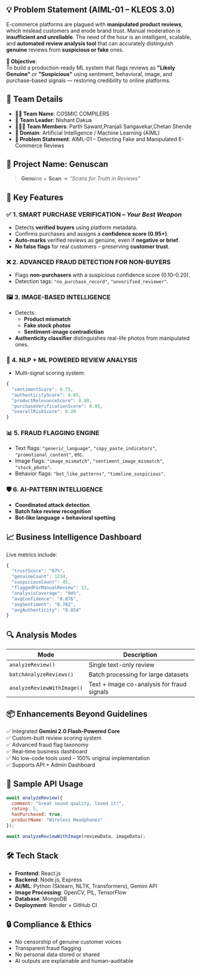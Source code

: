 ## 💡 Problem Statement (AIML-01 – KLEOS 3.0)

E-commerce platforms are plagued with **manipulated product reviews**, which mislead customers and erode brand trust. Manual moderation is **insufficient and unreliable**. The need of the hour is an intelligent, scalable, and **automated review analysis tool** that can accurately distinguish **genuine** reviews from **suspicious or fake** ones.

**🎯 Objective**:  
To build a production-ready ML system that flags reviews as **"Likely Genuine"** or **"Suspicious"** using sentiment, behavioral, image, and purchase-based signals — restoring credibility to online platforms.

## 🧠 Team Details

- **👨‍💻 Team Name**: COSMIC COMPILERS
- **👑 Team Leader**: Nishant Dakua  
- **🧑‍🤝‍🧑 Team Members**: Parth Sawant,Pranjali Sangavekar,Chetan Shende
- **🧪 Domain**: Artificial Intelligence / Machine Learning (AIML)  
- **📌 Problem Statement**: AIML-01 – Detecting Fake and Manipulated E-Commerce Reviews

## 🌟 Project Name: Genuscan  
> **Genu**ine + **Scan** → *“Scans for Truth in Reviews”*

## 🚀 Key Features

### ✅ 1. SMART PURCHASE VERIFICATION – *Your Best Weapon*
- Detects **verified buyers** using platform metadata.
- Confirms purchases and assigns a **confidence score (0.95+)**.
- **Auto-marks** verified reviews as genuine, even if **negative or brief**.
- **No false flags** for real customers – preserving **customer trust**.

### ❌ 2. ADVANCED FRAUD DETECTION FOR NON-BUYERS
- Flags **non-purchasers** with a suspicious confidence score (0.10–0.20).
- Detection tags: `"no_purchase_record"`, `"unverified_reviewer"`.

### 🖼 3. IMAGE-BASED INTELLIGENCE
- Detects:
  - **Product mismatch**
  - **Fake stock photos**
  - **Sentiment-image contradiction**
- **Authenticity classifier** distinguishes real-life photos from manipulated ones.

### 🧠 4. NLP + ML POWERED REVIEW ANALYSIS
- Multi-signal scoring system:
```javascript
{
  "sentimentScore": 0.75,
  "authenticityScore": 0.85,
  "productRelevanceScore": 0.80,
  "purchaseVerificationScore": 0.95,
  "overallRiskScore": 0.20
}
```

### 📊 5. FRAUD FLAGGING ENGINE
- Text flags: `"generic_language"`, `"copy_paste_indicators"`, `"promotional_content"`, etc.
- Image flags: `"image_mismatch"`, `"sentiment_image_mismatch"`, `"stock_photo"`.
- Behavior flags: `"bot_like_patterns"`, `"timeline_suspicious"`.

### 🛡 6. AI-PATTERN INTELLIGENCE
- **Coordinated attack detection**
- **Batch fake review recognition**
- **Bot-like language + behavioral spotting**

## 📈 Business Intelligence Dashboard

Live metrics include:
```javascript
{
  "trustScore": "87%",
  "genuineCount": 1234,
  "suspiciousCount": 45,
  "flaggedForManualReview": 12,
  "analysisCoverage": "94%",
  "avgConfidence": "0.876",
  "avgSentiment": "0.782",
  "avgAuthenticity": "0.854"
}
```

## 🔍 Analysis Modes

| Mode | Description |
|------|-------------|
| `analyzeReview()` | Single text-only review |
| `batchAnalyzeReviews()` | Batch processing for large datasets |
| `analyzeReviewWithImage()` | Text + image co-analysis for fraud signals |

## 📦 Enhancements Beyond Guidelines

✅ Integrated **Gemini 2.0 Flash-Powered Core**  
✅ Custom-built review scoring system  
✅ Advanced fraud flag taxonomy  
✅ Real-time business dashboard  
✅ No low-code tools used – 100% original implementation  
✅ Supports API + Admin Dashboard

## 📜 Sample API Usage

```javascript
await analyzeReview({
  comment: "Great sound quality, loved it!",
  rating: 5,
  hasPurchased: true,
  productName: "Wireless Headphones"
});
```

```javascript
await analyzeReviewWithImage(reviewData, imageData);
```

## 🛠️ Tech Stack

- **Frontend**: React.js
- **Backend**: Node.js, Express
- **AI/ML**: Python (Sklearn, NLTK, Transformers), Gemini API
- **Image Processing**: OpenCV, PIL, TensorFlow
- **Database**: MongoDB
- **Deployment**: Render + GitHub CI

## 🔒 Compliance & Ethics

- No censorship of genuine customer voices  
- Transparent fraud flagging  
- No personal data stored or shared  
- AI outputs are explainable and human-auditable  

